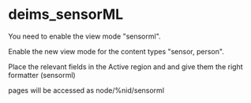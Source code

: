 # deims_sensorML
You need to enable the view mode "sensorml".

Enable the new view mode for the content types 
"sensor, person".

Place the relevant fields in the Active region and
and give them the right formatter (sensorml)

pages will be accessed as node/%nid/sensorml
